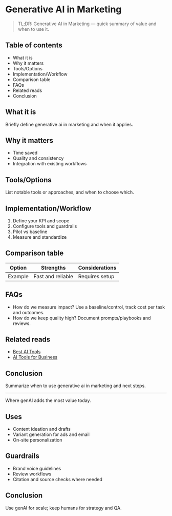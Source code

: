 # Generative AI in Marketing

> TL;DR: Generative AI in Marketing — quick summary of value and when to use it.

## Table of contents
- What it is
- Why it matters
- Tools/Options
- Implementation/Workflow
- Comparison table
- FAQs
- Related reads
- Conclusion

## What it is
Briefly define generative ai in marketing and when it applies.

## Why it matters
- Time saved
- Quality and consistency
- Integration with existing workflows

## Tools/Options
List notable tools or approaches, and when to choose which.

## Implementation/Workflow
1. Define your KPI and scope
2. Configure tools and guardrails
3. Pilot vs baseline
4. Measure and standardize

## Comparison table
| Option | Strengths | Considerations |
| --- | --- | --- |
| Example | Fast and reliable | Requires setup |

## FAQs
- How do we measure impact? Use a baseline/control, track cost per task and outcomes.
- How do we keep quality high? Document prompts/playbooks and reviews.

## Related reads
- [Best AI Tools](/blogs/best-ai-tools)
- [AI Tools for Business](/blogs/ai-tools-for-business)

## Conclusion
Summarize when to use generative ai in marketing and next steps.


---

Where genAI adds the most value today.

## Uses
- Content ideation and drafts
- Variant generation for ads and email
- On-site personalization

## Guardrails
- Brand voice guidelines
- Review workflows
- Citation and source checks where needed

## Conclusion
Use genAI for scale; keep humans for strategy and QA.
